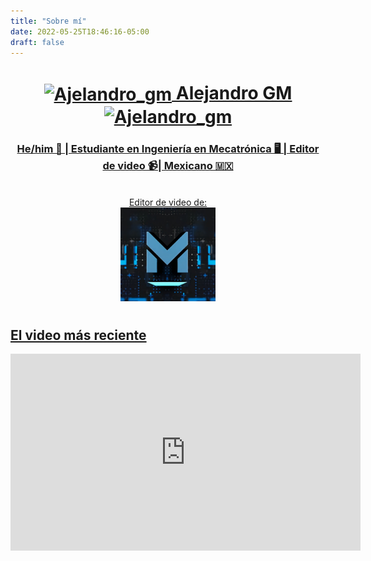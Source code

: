 ```yaml
---
title: "Sobre mí"
date: 2022-05-25T18:46:16-05:00
draft: false
---
```


<h1 align="center"><a href="https://twitter.com/Ajelandro_GM" target="blank"><img align="center" src="https://raw.githubusercontent.com/rahuldkjain/github-profile-readme-generator/master/src/images/icons/Social/instagram.svg" alt="Ajelandro_gm" height="30" width="40" /> Alejandro GM <a href="https://twitter.com/Ajelandro_GM" target="blank"><img align="center" src="https://raw.githubusercontent.com/rahuldkjain/github-profile-readme-generator/master/src/images/icons/Social/twitter.svg" alt="Ajelandro_gm" height="30" width="40" /> </h1>
<h3 align="center"> He/him 🙂 | Estudiante en Ingeniería en Mecatrónica 🖥️ | Editor de video 📹| Mexicano 🇲🇽 </h3>
  
<p align="center">
  <br>Editor de video de: <br>
 <img src="../static/iconos/mecuba.jpg" href="https://www.youtube.com/c/MECUBA" width="30%"/>
<p>

# 
## El video más reciente
<div>
<iframe width="560" height="315" src="https://www.youtube.com/embed/eEz6mBtRutU" title="YouTube video player" frameborder="0" allow="accelerometer; autoplay; clipboard-write; encrypted-media; gyroscope; picture-in-picture" allowfullscreen></iframe>
</div>
